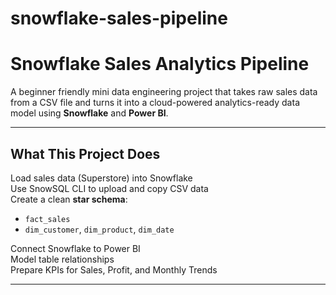 # snowflake-sales-pipeline
# Snowflake Sales Analytics Pipeline

A beginner friendly mini data engineering project that takes raw sales data from a CSV file and turns it into a cloud-powered analytics-ready data model using **Snowflake** and **Power BI**.

---

## What This Project Does

Load sales data (Superstore) into Snowflake  
Use SnowSQL CLI to upload and copy CSV data  
Create a clean **star schema**:
- `fact_sales`
- `dim_customer`, `dim_product`, `dim_date`

Connect Snowflake to Power BI  
Model table relationships  
Prepare KPIs for Sales, Profit, and Monthly Trends

---



